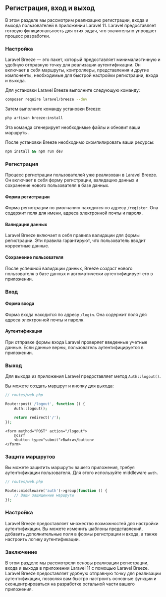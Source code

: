## Регистрация, вход и выход

В этом разделе мы рассмотрим реализацию регистрации, входа и выхода пользователей в приложении Laravel 11. Laravel предоставляет готовую функциональность для этих задач, что значительно упрощает процесс разработки.

### Настройка

Laravel Breeze — это пакет, который предоставляет минималистичную и удобную отправную точку для реализации аутентификации. Он включает в себя маршруты, контроллеры, представления и другие компоненты, необходимые для быстрой настройки регистрации, входа и выхода.

Для установки Laravel Breeze выполните следующую команду:

```bash
composer require laravel/breeze --dev
```

Затем выполните команду установки Breeze:

```bash
php artisan breeze:install
```

Эта команда сгенерирует необходимые файлы и обновит ваши маршруты. 

После установки Breeze необходимо скомпилировать ваши ресурсы:

```bash
npm install && npm run dev
```

### Регистрация

Процесс регистрации пользователей уже реализован в Laravel Breeze. Он включает в себя форму регистрации, валидацию данных и сохранение нового пользователя в базе данных.

#### Форма регистрации

Форма регистрации по умолчанию находится по адресу `/register`.  Она содержит поля для имени, адреса электронной почты и пароля.

#### Валидация данных

Laravel Breeze включает в себя правила валидации для формы регистрации.  Эти правила гарантируют, что пользователь вводит корректные данные.

#### Сохранение пользователя

После успешной валидации данных, Breeze создаст нового пользователя в базе данных и автоматически аутентифицирует его в приложении.

### Вход

#### Форма входа

Форма входа находится по адресу `/login`. Она содержит поля для адреса электронной почты и пароля.

#### Аутентификация

При отправке формы входа Laravel проверяет введенные учетные данные. Если данные верны, пользователь аутентифицируется в приложении.

### Выход

Для выхода из приложения Laravel предоставляет метод `Auth::logout()`. 

Вы можете создать маршрут и кнопку для выхода:

```php
// routes/web.php

Route::post('/logout', function () {
    Auth::logout();

    return redirect('/');
});
```

```blade
<form method="POST" action="/logout">
    @csrf
    <button type="submit">Выйти</button>
</form>
```

### Защита маршрутов

Вы можете защитить маршруты вашего приложения, требуя аутентификации пользователя. Для этого используйте middleware `auth`.

```php
// routes/web.php

Route::middleware('auth')->group(function () {
    // Ваши защищенные маршруты
});
```

### Настройка

Laravel Breeze предоставляет множество возможностей для настройки аутентификации. Вы можете изменить шаблоны представлений, добавить дополнительные поля в формы регистрации и входа, а также настроить логику аутентификации.

### Заключение

В этом разделе мы рассмотрели основы реализации регистрации, входа и выхода в приложении Laravel 11 с помощью Laravel Breeze.  Laravel Breeze предоставляет удобную отправную точку для реализации аутентификации, позволяя вам быстро настроить основные функции и сконцентрироваться на разработке остальной части вашего приложения. 

